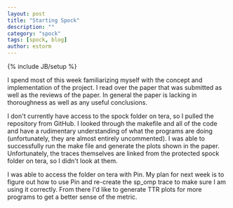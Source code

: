 ```yaml
---
layout: post
title: "Starting Spock"
description: ""
category: "spock"
tags: [spock, blog]
author: estorm
---
```

{% include JB/setup %}

I spend most of this week familiarizing myself with the concept and implementation of the project. I read over the paper that was submitted as well as the reviews of the paper. In general the paper is lacking in thoroughness as well as any useful conclusions. 

I don't currently have access to the spock folder on tera, so I pulled the repository from GitHub. I looked through the makefile and all of the code and have a rudimentary understanding of what the programs are doing (unfortunately, they are almost entirely uncommented). I was able to successfully run the make file and generate the plots shown in the paper. Unfortunately, the traces themselves are linked from the protected spock folder on tera, so I didn't look at them. 

I was able to access the folder on tera with Pin. My plan for next week is to figure out how to use Pin and re-create the sp_omp trace to make sure I am using it correctly. From there I'd like to generate TTR plots for more programs to get a better sense of the metric. 